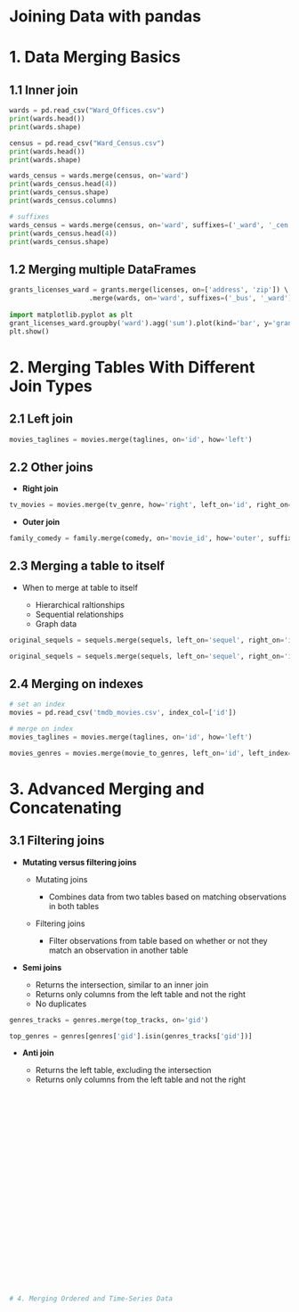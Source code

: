 Joining Data with pandas
========================

# 1. Data Merging Basics

## 1.1 Inner join

```python
wards = pd.read_csv("Ward_Offices.csv")
print(wards.head())
print(wards.shape)

census = pd.read_csv("Ward_Census.csv")
print(wards.head())
print(wards.shape)

wards_census = wards.merge(census, on='ward')
print(wards_census.head(4))
print(wards_census.shape)
print(wards_census.columns)

# suffixes
wards_census = wards.merge(census, on='ward', suffixes=('_ward', '_cen'))
print(wards_census.head(4))
print(wards_census.shape)
```

## 1.2 Merging multiple DataFrames

```python
grants_licenses_ward = grants.merge(licenses, on=['address', 'zip']) \ 
					.merge(wards, on='ward', suffixes=('_bus', '_ward'))
					
import matplotlib.pyplot as plt
grant_licenses_ward.groupby('ward').agg('sum').plot(kind='bar', y='grant')
plt.show()
```

# 2. Merging Tables With Different Join Types

## 2.1 Left join

```python
movies_taglines = movies.merge(taglines, on='id', how='left')
```

## 2.2 Other joins

* **Right join**

```python
tv_movies = movies.merge(tv_genre, how='right', left_on='id', right_on='movie_id')
```

* **Outer join**

```python
family_comedy = family.merge(comedy, on='movie_id', how='outer', suffixes=('_fam', '_com'))
```

## 2.3 Merging a table to itself

* When to merge at table to itself

	* Hierarchical raltionships
	* Sequential relationships
	* Graph data

```python
original_sequels = sequels.merge(sequels, left_on='sequel', right_on='id', suffixes=('_org', '_seq'))

original_sequels = sequels.merge(sequels, left_on='sequel', right_on='id', how='left', suffixes=('_org', '_seq'))
```

## 2.4 Merging on indexes

```python
# set an index
movies = pd.read_csv('tmdb_movies.csv', index_col=['id'])

# merge on index
movies_taglines = movies.merge(taglines, on='id', how='left')
```

```python
movies_genres = movies.merge(movie_to_genres, left_on='id', left_index=True, right_on='movie_id', right_index=True)
```

# 3. Advanced Merging and Concatenating

## 3.1 Filtering joins

* **Mutating versus filtering joins**

	* Mutating joins
		* Combines data from two tables based on matching observations in both tables

	* Filtering joins

		* Filter observations from table based on whether or not they match an observation in another table

* **Semi joins**

	* Returns the intersection, similar to an inner join
	* Returns only columns from the left table and not the right
	* No duplicates

```python
genres_tracks = genres.merge(top_tracks, on='gid')

top_genres = genres[genres['gid'].isin(genres_tracks['gid'])]
```

* **Anti join**

	* Returns the left table, excluding the intersection
	* Returns only columns from the left table and not the right

```python


























# 4. Merging Ordered and Time-Series Data













